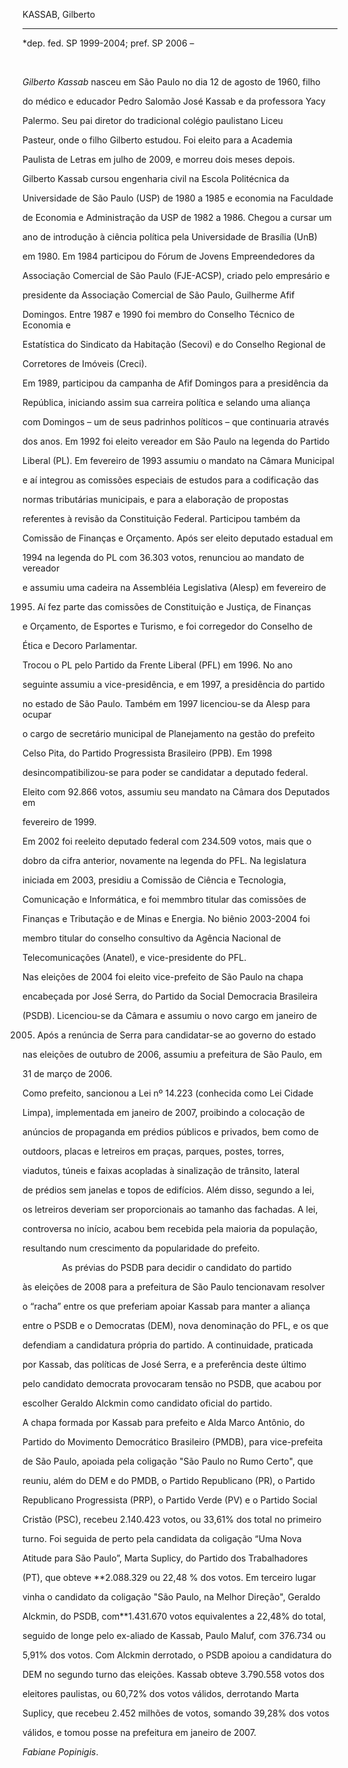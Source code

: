 KASSAB, Gilberto

----------------



\*dep. fed. SP 1999-2004; pref. SP 2006 –



 



*Gilberto Kassab* nasceu em São Paulo no dia 12 de agosto de 1960, filho

do médico e educador Pedro Salomão José Kassab e da professora Yacy

Palermo. Seu pai diretor do tradicional colégio paulistano Liceu

Pasteur, onde o filho Gilberto estudou. Foi eleito para a Academia

Paulista de Letras em julho de 2009, e morreu dois meses depois.



Gilberto Kassab cursou engenharia civil na Escola Politécnica da

Universidade de São Paulo (USP) de 1980 a 1985 e economia na Faculdade

de Economia e Administração da USP de 1982 a 1986. Chegou a cursar um

ano de introdução à ciência política pela Universidade de Brasília (UnB)

em 1980. Em 1984 participou do Fórum de Jovens Empreendedores da

Associação Comercial de São Paulo (FJE-ACSP), criado pelo empresário e

presidente da Associação Comercial de São Paulo, Guilherme Afif

Domingos. Entre 1987 e 1990 foi membro do Conselho Técnico de Economia e

Estatística do Sindicato da Habitação (Secovi) e do Conselho Regional de

Corretores de Imóveis (Creci).



Em 1989, participou da campanha de Afif Domingos para a presidência da

República, iniciando assim sua carreira política e selando uma aliança

com Domingos – um de seus padrinhos políticos – que continuaria através

dos anos. Em 1992 foi eleito vereador em São Paulo na legenda do Partido

Liberal (PL). Em fevereiro de 1993 assumiu o mandato na Câmara Municipal

e aí integrou as comissões especiais de estudos para a codificação das

normas tributárias municipais, e para a elaboração de propostas

referentes à revisão da Constituição Federal. Participou também da

Comissão de Finanças e Orçamento. Após ser eleito deputado estadual em

1994 na legenda do PL com 36.303 votos, renunciou ao mandato de vereador

e assumiu uma cadeira na Assembléia Legislativa (Alesp) em fevereiro de

1995. Aí fez parte das comissões de Constituição e Justiça, de Finanças

e Orçamento, de Esportes e Turismo, e foi corregedor do Conselho de

Ética e Decoro Parlamentar.



Trocou o PL pelo Partido da Frente Liberal (PFL) em 1996. No ano

seguinte assumiu a vice-presidência, e em 1997, a presidência do partido

no estado de São Paulo. Também em 1997 licenciou-se da Alesp para ocupar

o cargo de secretário municipal de Planejamento na gestão do prefeito

Celso Pita, do Partido Progressista Brasileiro (PPB). Em 1998

desincompatibilizou-se para poder se candidatar a deputado federal.

Eleito com 92.866 votos, assumiu seu mandato na Câmara dos Deputados em

fevereiro de 1999.



Em 2002 foi reeleito deputado federal com 234.509 votos, mais que o

dobro da cifra anterior, novamente na legenda do PFL. Na legislatura

iniciada em 2003, presidiu a Comissão de Ciência e Tecnologia,

Comunicação e Informática, e foi memmbro titular das comissões de

Finanças e Tributação e de Minas e Energia. No biênio 2003-2004 foi

membro titular do conselho consultivo da Agência Nacional de

Telecomunicações (Anatel), e vice-presidente do PFL.



Nas eleições de 2004 foi eleito vice-prefeito de São Paulo na chapa

encabeçada por José Serra, do Partido da Social Democracia Brasileira

(PSDB). Licenciou-se da Câmara e assumiu o novo cargo em janeiro de

2005. Após a renúncia de Serra para candidatar-se ao governo do estado

nas eleições de outubro de 2006, assumiu a prefeitura de São Paulo, em

31 de março de 2006.



Como prefeito, sancionou a Lei nº 14.223 (conhecida como Lei Cidade

Limpa), implementada em janeiro de 2007, proibindo a colocação de

anúncios de propaganda em prédios públicos e privados, bem como de

outdoors, placas e letreiros em praças, parques, postes, torres,

viadutos, túneis e faixas acopladas à sinalização de trânsito, lateral

de prédios sem janelas e topos de edifícios. Além disso, segundo a lei,

os letreiros deveriam ser proporcionais ao tamanho das fachadas. A lei,

controversa no início, acabou bem recebida pela maioria da população,

resultando num crescimento da popularidade do prefeito.



                As prévias do PSDB para decidir o candidato do partido

às eleições de 2008 para a prefeitura de São Paulo tencionavam resolver

o “racha” entre os que preferiam apoiar Kassab para manter a aliança

entre o PSDB e o Democratas (DEM), nova denominação do PFL, e os que

defendiam a candidatura própria do partido. A continuidade, praticada

por Kassab, das políticas de José Serra, e a preferência deste último

pelo candidato democrata provocaram tensão no PSDB, que acabou por

escolher Geraldo Alckmin como candidato oficial do partido.



A chapa formada por Kassab para prefeito e Alda Marco Antônio, do

Partido do Movimento Democrático Brasileiro (PMDB), para vice-prefeita

de São Paulo, apoiada pela coligação "São Paulo no Rumo Certo", que

reuniu, além do DEM e do PMDB, o Partido Republicano (PR), o Partido

Republicano Progressista (PRP), o Partido Verde (PV) e o Partido Social

Cristão (PSC), recebeu 2.140.423 votos, ou 33,61% dos total no primeiro

turno. Foi seguida de perto pela candidata da coligação “Uma Nova

Atitude para São Paulo”, Marta Suplicy, do Partido dos Trabalhadores

(PT), que obteve **2.088.329 ou 22,48 % dos votos. Em terceiro lugar

vinha o candidato da coligação "São Paulo, na Melhor Direção", Geraldo

Alckmin, do PSDB, com**1.431.670 votos equivalentes a 22,48% do total,

seguido de longe pelo ex-aliado de Kassab, Paulo Maluf, com 376.734 ou

5,91% dos votos. Com Alckmin derrotado, o PSDB apoiou a candidatura do

DEM no segundo turno das eleições. Kassab obteve 3.790.558 votos dos

eleitores paulistas, ou 60,72% dos votos válidos, derrotando Marta

Suplicy, que recebeu 2.452 milhões de votos, somando 39,28% dos votos

válidos, e tomou posse na prefeitura em janeiro de 2007.



*Fabiane Popinigis*.



